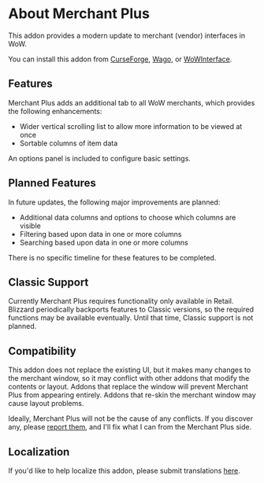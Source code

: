 # About Merchant Plus

This addon provides a modern update to merchant (vendor) interfaces in WoW.

You can install this addon from [CurseForge](https://www.curseforge.com/wow/addons/merchant-plus "CurseForge"), [Wago](https://addons.wago.io/addons/merchant-plus), or [WoWInterface](https://www.wowinterface.com/downloads/info26570-MerchantPlus.html).

## Features

Merchant Plus adds an additional tab to all WoW merchants, which provides the following enhancements:

* Wider vertical scrolling list to allow more information to be viewed at once
* Sortable columns of item data

An options panel is included to configure basic settings.

## Planned Features

In future updates, the following major improvements are planned:

* Additional data columns and options to choose which columns are visible
* Filtering based upon data in one or more columns
* Searching based upon data in one or more columns

There is no specific timeline for these features to be completed.

## Classic Support

Currently Merchant Plus requires functionality only available in Retail.  Blizzard periodically backports features to Classic versions, so the required functions may be available eventually.  Until that time, Classic support is not planned.

## Compatibility

This addon does not replace the existing UI, but it makes many changes to the merchant window, so it may conflict with other addons that modify the contents or layout.  Addons that replace the window will prevent Merchant Plus from appearing entirely.  Addons that re-skin the merchant window may cause layout problems.

Ideally, Merchant Plus will not be the cause of any conflicts. If you discover any, please [report them](https://github.com/kstange/MerchantPlus/issues/), and I'll fix what I can from the Merchant Plus side.

## Localization

If you'd like to help localize this addon, please submit translations [here](https://www.curseforge.com/wow/addons/merchant-plus/localization).

